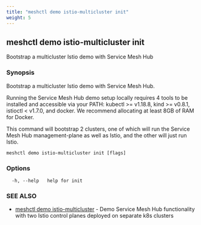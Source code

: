 ```yaml
---
title: "meshctl demo istio-multicluster init"
weight: 5
---
```

## meshctl demo istio-multicluster init

Bootstrap a multicluster Istio demo with Service Mesh Hub

### Synopsis


Bootstrap a multicluster Istio demo with Service Mesh Hub.

Running the Service Mesh Hub demo setup locally requires 4 tools to be installed and 
accessible via your PATH: kubectl >= v1.18.8, kind >= v0.8.1, istioctl < v1.7.0, and docker.
We recommend allocating at least 8GB of RAM for Docker.

This command will bootstrap 2 clusters, one of which will run the Service Mesh Hub
management-plane as well as Istio, and the other will just run Istio.


```
meshctl demo istio-multicluster init [flags]
```

### Options

```
  -h, --help   help for init
```

### SEE ALSO

* [meshctl demo istio-multicluster](../meshctl_demo_istio-multicluster)	 - Demo Service Mesh Hub functionality with two Istio control planes deployed on separate k8s clusters

